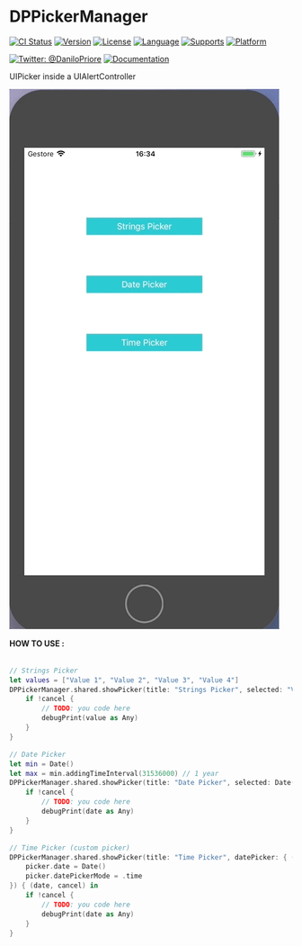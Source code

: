 # DPPickerManager

[![CI Status](http://img.shields.io/travis/priore/DPPickerManager.svg?style=flat)](https://travis-ci.org/priore/DPPickerManager)
[![Version](https://img.shields.io/cocoapods/v/DPPickerManager.svg?style=flat)](http://cocoapods.org/pods/DPPickerManager)
[![License](https://img.shields.io/cocoapods/l/DPPickerManager.svg?style=flat)](http://cocoapods.org/pods/DPPickerManager)
[![Language](https://img.shields.io/badge/language-Swift-orange.svg?style=flat)]()
[![Supports](https://img.shields.io/badge/supports-CocoaPods-green.svg?style=flat)]()
[![Platform](https://img.shields.io/cocoapods/p/DPPickerManager.svg?style=flat)](http://cocoapods.org/pods/DPPickerManager)
<br />

[![Twitter: @DaniloPriore](https://img.shields.io/badge/contact-@DaniloPriore-blue.svg?style=flat)](https://twitter.com/DaniloPriore)
[![Documentation](https://img.shields.io/badge/Documentation-available-0D2D54.svg)](https://priore.github.io/DPPickerManager/)

UIPicker inside a UIAlertController

![](/DPPickerManager/DPPickerManager.gif)

**HOW TO USE :**

```swift

// Strings Picker
let values = ["Value 1", "Value 2", "Value 3", "Value 4"]
DPPickerManager.shared.showPicker(title: "Strings Picker", selected: "Value 1", strings: values) { (value, index, cancel) in
    if !cancel {
        // TODO: you code here
        debugPrint(value as Any)
    }
}
```


```swift
// Date Picker
let min = Date()
let max = min.addingTimeInterval(31536000) // 1 year
DPPickerManager.shared.showPicker(title: "Date Picker", selected: Date(), min: min, max: max) { (date, cancel) in
    if !cancel {
        // TODO: you code here
        debugPrint(date as Any)
    }
}
```

```swift
// Time Picker (custom picker)
DPPickerManager.shared.showPicker(title: "Time Picker", datePicker: { (picker) in
    picker.date = Date()
    picker.datePickerMode = .time
}) { (date, cancel) in
    if !cancel {
        // TODO: you code here
        debugPrint(date as Any)
    }
}
```


